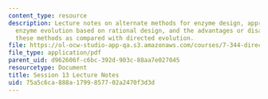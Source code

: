 ```yaml
---
content_type: resource
description: Lecture notes on alternate methods for enzyme design, approaches for
  enzyme evolution based on rational design, and the advantages or disadvantages of
  these methods as compared with directed evolution.
file: https://ol-ocw-studio-app-qa.s3.amazonaws.com/courses/7-344-directed-evolution-engineering-biocatalysts-spring-2008/75a5c6ca888a1799857702a2470f3d3d_ses13_ln.pdf
file_type: application/pdf
parent_uid: d962606f-c6bc-392d-903c-88aa7e027045
resourcetype: Document
title: Session 13 Lecture Notes
uid: 75a5c6ca-888a-1799-8577-02a2470f3d3d
---
```

